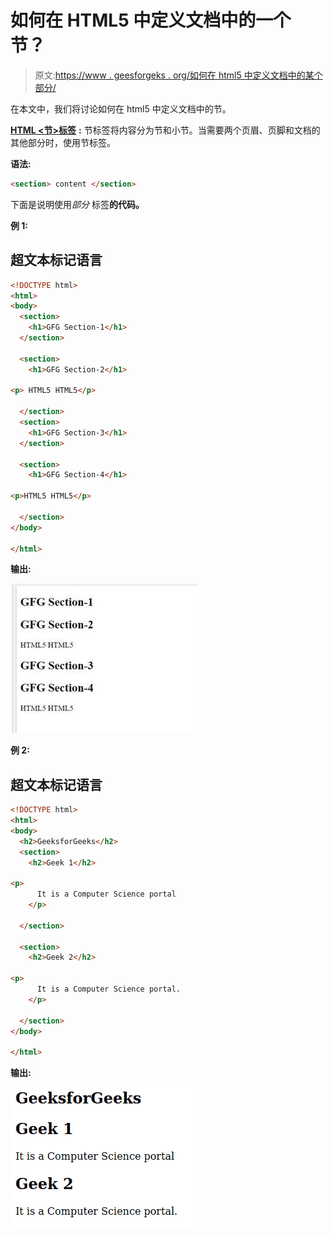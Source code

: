 # 如何在 HTML5 中定义文档中的一个节？

> 原文:[https://www . geesforgeks . org/如何在 html5 中定义文档中的某个部分/](https://www.geeksforgeeks.org/how-to-define-a-section-in-a-document-in-html5/)

在本文中，我们将讨论如何在 html5 中定义文档中的节。

[**HTML <节>标签**](https://www.geeksforgeeks.org/html-section-tag/) **:** 节标签将内容分为节和小节。当需要两个页眉、页脚和文档的其他部分时，使用节标签。

**语法:**

```html
<section> content </section>
```

下面是说明使用*部分* 标签**的代码。**

**例 1:**

## 超文本标记语言

```html
<!DOCTYPE html>
<html>
<body>
  <section>
    <h1>GFG Section-1</h1>
  </section>

  <section>
    <h1>GFG Section-2</h1>

<p> HTML5 HTML5</p>

  </section>
  <section>
    <h1>GFG Section-3</h1>
  </section>

  <section>
    <h1>GFG Section-4</h1>

<p>HTML5 HTML5</p>

  </section>
</body>

</html>
```

**输出:**

![](img/31e3913992065947726d320ce0ae5e86.png)

**例 2:**

## 超文本标记语言

```html
<!DOCTYPE html>
<html>
<body>
  <h2>GeeksforGeeks</h2>
  <section>
    <h2>Geek 1</h2>

<p>
      It is a Computer Science portal
    </p>

  </section>

  <section>
    <h2>Geek 2</h2>

<p>
      It is a Computer Science portal.
    </p>

  </section>
</body>

</html>
```

**输出:**

![](img/4907cfe237a9f0a2f7e9f3570d9b065e.png)